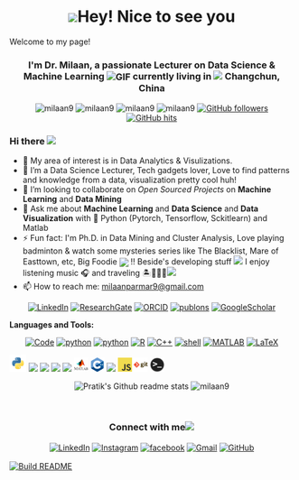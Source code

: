 <h1 align="center"> <img src="https://emojis.slackmojis.com/emojis/images/1531849430/4246/blob-sunglasses.gif?1531849430" width="30"/>Hey! Nice to see you </h1>

<p> Welcome to my page! </p>    
    
<!--<b><p align="center">Pythoneer🐍 | Automation🛠 | Web Scraping⛏</p></b>-->
<h3 align="center">I'm Dr. Milaan, a passionate Lecturer on Data Science & Machine Learning <img align="center" alt="GIF" width="30px"  src="https://media.giphy.com/media/H6KusZ8pzxtyymblnE/giphy.gif"/> currently living in <img src="https://image.flaticon.com/icons/svg/197/197375.svg" width="16"/> <b>Changchun, China</b> </h3> 

<p align="center"> 
    <img src="https://komarev.com/ghpvc/?username=milaan9" alt="milaan9"/>       
    <img src="https://badges.pufler.dev/repos/milaan9" alt="milaan9"/>  
    <img src="https://badges.pufler.dev/years/milaan9" alt="milaan9"/>  
    <img src="https://badges.pufler.dev/commits/monthly/milaan9" alt="milaan9"/>   
    <a href="https://github.com/milaan9?tab=followers"><img alt="GitHub followers" src="https://img.shields.io/github/followers/milaan9?color=green&logo=github"></a>
    <a href="https://github.com/milaan9/milaan9" target="_blank"><img alt="GitHub hits" src="https://img.shields.io/github/last-commit/milaan9/milaan9?label=profile%20updated&style=flat-square"></a>
</p> 
    
<!--<a href="https://github.com/milaan9" target="_blank"><img alt="milaan9" src="https://badges.pufler.dev/visits/milaan9/milaan9?logo=GitHub&label=visits&color=success&logoColor=white&style=flat-square"/></a>-->
<!--<img src="https://badges.pufler.dev/gists/milaan9" alt="milaan9"/>-->
<!--<img src="https://readme-jokes.vercel.app/api" alt="milaan9"/>-->


### Hi there <img src="https://media.giphy.com/media/hvRJCLFzcasrR4ia7z/giphy.gif" width="25px">
- 🔭 My area of interest is in Data Analytics & Visulizations.
- 🌱 I’m a Data Science Lecturer, Tech gadgets lover, Love to find patterns and knowledge from a data, visualization pretty cool huh!
- 👯 I’m looking to collaborate on *Open Sourced Projects* on **Machine Learning** and **Data Mining**
- 💬 Ask me about **Machine Learning** and **Data Science**  and **Data Visualization** with 🐍 Python (Pytorch, Tensorflow, Sckitlearn) and Matlab
- ⚡ Fun fact: I'm Ph.D. in Data Mining and Cluster Analysis, Love playing badminton & watch some mysteries series like The Blacklist, Mare of Easttown, etc, Big Foodie <img align ='center' src='https://media2.giphy.com/media/UQDSBzfyiBKvgFcSTw/giphy.gif?cid=ecf05e47p3cd513axbek3f56ti3jzizq8hincw20jauyyfyw&rid=giphy.gif' width ='20px'> !! Beside's developing stuff <img src="https://github.com/TheDudeThatCode/TheDudeThatCode/blob/master/Assets/Developer.gif" width="30px"> I enjoy listening music 🎧 and traveling 🏝️🗻🌄🗿<img src="https://github.com/TheDudeThatCode/TheDudeThatCode/blob/master/Assets/Earth.gif" width="18px">
- 📫 How to reach me: milaanparmar9@gmail.com

<p align="center"> 
    <a href="https://www.linkedin.com/in/milaanparmar" target="_blank"><img alt="LinkedIn" src="https://img.shields.io/badge/-LinkedIn-0077B5?style=flat-square&logo=Linkedin&logoColor=white"></a>
    <a href="https://www.researchgate.net/profile/Milan-Parmar" target="_blank"><img alt="ResearchGate" src="https://img.shields.io/badge/-ResearchGate-00CCBB?style=flat-square&logo=ResearchGate&logoColor=white"></a>
    <a href="https://orcid.org/0000-0002-7596-407X" target="_blank"><img alt="ORCID" src="https://img.shields.io/badge/-ORCID-A6CE39?style=flat-square&logo=ORCID&logoColor=white"></a>
    <a href="https://publons.com/researcher/3190369/milan-parmar" target="_blank"><img alt="publons" src="https://img.shields.io/badge/-publons-336699?style=flat-square&logo=PUBLONS&logoColor=white"></a>
    <a href="https://scholar.google.com/citations?user=TV396CYAAAAJ&hl=en" target="_blank"><img alt="GoogleScholar" src="https://img.shields.io/badge/-Google Scholar-4885ED?style=flat-square&logo=Google-Scholar&logoColor=white"></a>  
</p> 

<!--[<img src="https://img.shields.io/badge/LinkedIn-Profile-informational?style=flat&logo=linkedin&logoColor=white&color=0D76A8"/>](https://www.linkedin.com/in/milaanparmar/)  <img src="https://img.shields.io/static/v1?label=wechat&message=milaanparmar9&color=7BB32E&logo=wechat"/>  [<img src ="https://img.shields.io/badge/portfolio-web-%23.svg?colorB=orange&style=flat&&logo=&logoColor=white%22">](https://milaan9.github.io/) -->
<!--[<img src="https://img.shields.io/badge/WHATSAPP-%2325D366.svg?&style=for-the-badge&logo=whatsapp&logoColor=white"/>](https://wa.me/+79041599690) -->

**Languages and Tools:**

<p align="center">
    <a href="https://github.com/milaan9?tab=repositories" target="_blank"><img alt="Code" src="https://img.shields.io/badge/-code-000000?style=flat-square&logo=Plex&logoColor=white"></a>
    <a href="https://github.com/milaan9?tab=repositories&language=python" target="_blank"><img alt="python" src="https://img.shields.io/badge/Python-FFD43B?style=flat-square&logo=python&logoColor=darkgreen"></a>
    <a href="https://github.com/milaan9?tab=repositories&language=Jupyter Notebook" target="_blank"><img alt="python" src="https://img.shields.io/badge/Jupyter-F37626.svg?&style=fflat-square&logo=Jupyter&logoColor=white"></a>
    <a href="https://github.com/milaan9?tab=repositories&language=r" target="_blank"><img alt="R" src="https://img.shields.io/badge/-R-276DC3?style=flat-square&logo=R&logoColor=white"></a>
    <a href="https://github.com/milaan9?tab=repositories&language=c%2B%2B" target="_blank"><img alt="C++" src="https://img.shields.io/badge/-C%2B%2B-00599C?style=flat-square&logo=C%2B%2B&logoColor=white"></a>
    <a href="https://github.com/milaan9?tab=repositories&language=shell" target="_blank"><img alt="shell" src="https://img.shields.io/badge/-shell-5391FE?style=flat-square&logo=PowerShell&logoColor=white"></a>
    <a href="https://github.com/milaan9?tab=repositories&language=matlab" target="_blank"><img alt="MATLAB" src="https://img.shields.io/badge/-MATLAB-0076A8?style=flat-square&logo=Mathworks&logoColor=white"></a>
    <a href="https://github.com/milaan9?tab=repositories&language=TeX" target="_blank"><img alt="LaTeX" src="https://img.shields.io/badge/-LaTeX-008080?style=flat-square&logo=LaTeX&logoColor=white"></a>
</p>

<code><img height="30" src="https://raw.githubusercontent.com/github/explore/80688e429a7d4ef2fca1e82350fe8e3517d3494d/topics/python/python.png"></code>
<code><img height="25" src="https://upload.wikimedia.org/wikipedia/commons/0/05/Scikit_learn_logo_small.svg"></code>
<code><img height="25" src="https://www.clipartmax.com/png/small/349-3490136_anaconda-icon-anaconda-python-icon.png"></code>
<code><img height="25" src="https://upload.wikimedia.org/wikipedia/commons/1/1a/NumPy_logo.svg"></code>
<code><img height="25" src="https://matplotlib.org/3.1.1/_static/logo2_compressed.svg"></code>
<code><img height="25" src="https://raw.githubusercontent.com/github/explore/80688e429a7d4ef2fca1e82350fe8e3517d3494d/topics/matlab/matlab.png"></code>
<code><img height="25" src="https://raw.githubusercontent.com/github/explore/80688e429a7d4ef2fca1e82350fe8e3517d3494d/topics/cpp/cpp.png"></code>
<code><img height="25" src="https://www.vectorlogo.zone/logos/mysql/mysql-ar21.svg"></code>
<code><img height="25" src="https://raw.githubusercontent.com/github/explore/80688e429a7d4ef2fca1e82350fe8e3517d3494d/topics/javascript/javascript.png"></code>
<code><img height="25" src="https://raw.githubusercontent.com/github/explore/80688e429a7d4ef2fca1e82350fe8e3517d3494d/topics/git/git.png"></code>
<code><img height="25" src="https://raw.githubusercontent.com/github/explore/80688e429a7d4ef2fca1e82350fe8e3517d3494d/topics/terminal/terminal.png"></code>
<!--https://github.com/alexandresanlim/Badges4-README.md-Profile-->
<!--[<img align="left" alt="HTML5" width="50px" src="https://raw.githubusercontent.com/github/explore/80688e429a7d4ef2fca1e82350fe8e3517d3494d/topics/html/html.png"/>]()-->

<p align="center"><img height="140em" src="https://github-readme-stats.vercel.app/api?username=milaan9&theme=jolly&show_icons=true" alt="Pratik's Github readme stats">
<img height="140em" src="http://github-readme-streak-stats.herokuapp.com?user=milaan9&&theme=jolly&show_icons=true" alt="milaan9" />
</p>
<br>


<div align="center">
<h3> Connect with me<a href="https://gifyu.com/image/Zy2f"><img src="https://github.com/milaan9/milaan9/blob/main/Handshake.gif" width="50px"></a>
</h3>

[<img align="center" alt="LinkedIn" width="25px" 
src="https://github.com/TheDudeThatCode/TheDudeThatCode/blob/master/Assets/Linkedin.svg"/>](https://www.linkedin.com/in/milaanparmar/)
[<img align="center" alt="Instagram" width="25px" 
src="https://github.com/TheDudeThatCode/TheDudeThatCode/blob/master/Assets/Instagram.svg"/>](https://www.instagram.com/milaanparmar9/)
[<img align="center" alt="facebook" width="25px" 
src="https://upload.wikimedia.org/wikipedia/commons/5/51/Facebook_f_logo_%282019%29.svg"/>](https://www.facebook.com/milaanparmar)
[<img align="center" alt="Gmail" width="25px" 
src="https://github.com/TheDudeThatCode/TheDudeThatCode/blob/master/Assets/Gmail.svg"/>](mailto:milaanparmar9@gmail.com)
[<img align="center" alt="GitHub" width="25px" 
src="https://cdn.svgporn.com/logos/github-icon.svg"/>](https://github.com/milaan9) 

</div>

<a href="https://github.com/milaan9/milaan9/actions"><img align="center" src="https://github.com/milaan9/milaan9/workflows/Build%20README/badge.svg" alt="Build README"></a>  
<!--
[<img align='left' alt='Django' width="26px" src="https://raw.githubusercontent.com/github/explore/80688e429a7d4ef2fca1e82350fe8e3517d3494d/topics/django/django.png" />](#)
[<img align='left' alt='AWS' width="26px" src="https://raw.githubusercontent.com/github/explore/fbceb94436312b6dacde68d122a5b9c7d11f9524/topics/aws/aws.png"/>](#)
[<img align="left" alt="Visual Studio Code" width="26px" src="https://raw.githubusercontent.com/github/explore/80688e429a7d4ef2fca1e82350fe8e3517d3494d/topics/visual-studio-code/visual-studio-code.png"/>](#)
 [<img align="left" alt="CSS3" width="26px" src="https://raw.githubusercontent.com/github/explore/80688e429a7d4ef2fca1e82350fe8e3517d3494d/topics/css/css.png"/>](#)
[<img align="left" alt="SQL" width="26px" src="https://raw.githubusercontent.com/github/explore/80688e429a7d4ef2fca1e82350fe8e3517d3494d/topics/sql/sql.png" />](#)
[<img align="left" alt="MySQL" width="26px" src="https://raw.githubusercontent.com/github/explore/80688e429a7d4ef2fca1e82350fe8e3517d3494d/topics/mysql/mysql.png" />](#)
-->
<!--
- 📄 [Resume](https://sudhanshu456.github.io/stages/updated_resume.pdf) 
![Sudhanshu Prajapati's github stats](https://github-readme-stats.vercel.app/api?username=sudhanshu456&show_icons=true)
[![Top Langs](https://github-readme-stats.vercel.app/api/top-langs/?username=sudhanshu456&layout=compact)](https://github.com/sudhanshu456)
- 💻Checkout my [portfolio](https://sudhanshu456.github.io/)
-->
